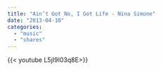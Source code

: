 ```yaml
---
title: "Ain’t Got No, I Got Life - Nina Simone"
date: "2013-04-10"
categories:
  - "music"
  - "shares"
---
```


<div style="width: 70vw;">{{< youtube L5jI9I03q8E>}}</div>
